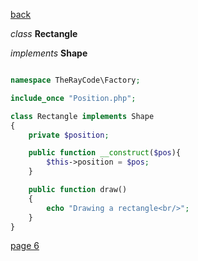 [back](./page04.md)

*class* **Rectangle**

*implements* **Shape**

```php

namespace TheRayCode\Factory;

include_once "Position.php";

class Rectangle implements Shape
{
    private $position;

    public function __construct($pos){
        $this->position = $pos;
    }

    public function draw()
    {
        echo "Drawing a rectangle<br/>";
    }
}

```

[page 6](./page06.md)
